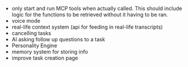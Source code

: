 - only start and run MCP tools when actually called. This should include logic for the functions to be retrieved without it having to be ran.
- voice mode
- real-life context system (api for feeding in real-life transcripts)
- cancelling tasks
- AI asking follow up questions to a task
- Personality Engine
- memory system for storing info
- improve task creation page
